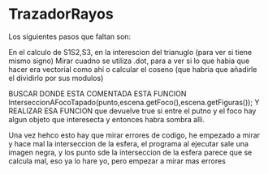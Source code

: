 # TrazadorRayos

Los siguientes pasos que faltan son:

En el calculo de S1S2,S3, en la interescion del trianuglo (para ver si tiene mismo signo) 
Mirar cuadno se utiliza .dot, para a ver si lo que habia que hacer era vectorial como ahí o calcular el coseno (que habria que añadirle el dividirlo por sus modulos)


BUSCAR DONDE ESTA COMENTADA ESTA FUNCION InterseccionAFocoTapado(punto,escena.getFoco(),escena.getFiguras());
Y REALIZAR ESA FUNCION que devuelve true si entre el putno y el foco hay algun objeto que interesecta y entonces habra sombra alli.

 
Una vez hehco esto hay que mirar errores de codigo, he empezado a mirar y hace mal la interseccion de la esfera, el programa al ejecutar sale una imagen negra, y los punto sde la interseccion de la esfera parece que se calcula mal, eso ya lo hare yo, pero empezar a mirar mas errores
